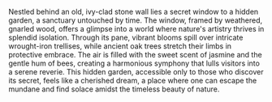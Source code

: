 Nestled behind an old, ivy-clad stone wall lies a secret window to a hidden garden, a sanctuary untouched by time. The window, framed by weathered, gnarled wood, offers a glimpse into a world where nature's artistry thrives in splendid isolation. Through its pane, vibrant blooms spill over intricate wrought-iron trellises, while ancient oak trees stretch their limbs in protective embrace. The air is filled with the sweet scent of jasmine and the gentle hum of bees, creating a harmonious symphony that lulls visitors into a serene reverie. This hidden garden, accessible only to those who discover its secret, feels like a cherished dream, a place where one can escape the mundane and find solace amidst the timeless beauty of nature.
